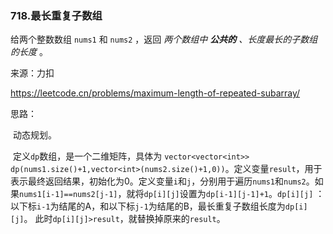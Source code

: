 ### 718.最长重复子数组

给两个整数数组 `nums1` 和 `nums2` ，返回 *两个数组中 **公共的** 、长度最长的子数组的长度* 。

来源：力扣

https://leetcode.cn/problems/maximum-length-of-repeated-subarray/



思路：

​		动态规划。

​		定义`dp`数组，是一个二维矩阵，具体为 `vector<vector<int>> dp(nums1.size()+1,vector<int>(nums2.size()+1,0))`。定义变量`result`，用于表示最终返回结果，初始化为0。定义变量`i`和`j`，分别用于遍历`nums1`和`nums2`。如果`nums1[i-1]==nums2[j-1]`，就将`dp[i][j]`设置为`dp[i-1][j-1]+1`。`dp[i][j]` ：以下标`i-1`为结尾的A，和以下标`j-1`为结尾的B，最长重复子数组长度为`dp[i][j]`。 此时`dp[i][j]>result`，就替换掉原来的`result`。